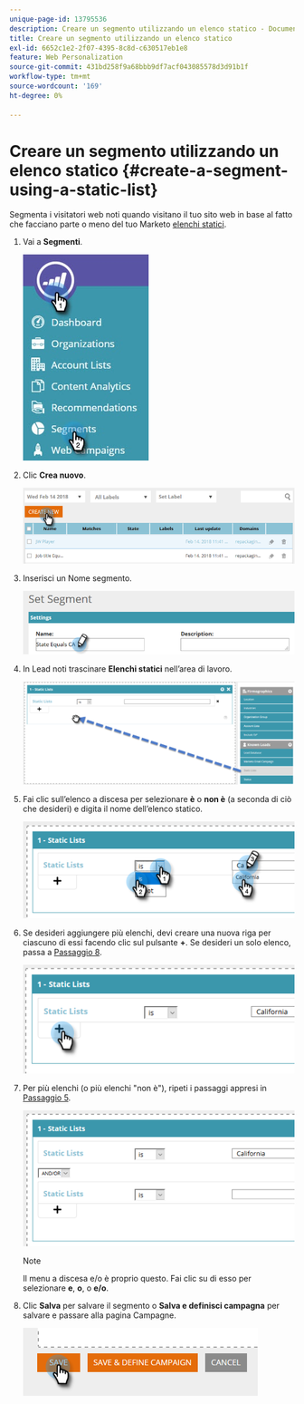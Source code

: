 ```yaml
---
unique-page-id: 13795536
description: Creare un segmento utilizzando un elenco statico - Documenti Marketo - Documentazione del prodotto
title: Creare un segmento utilizzando un elenco statico
exl-id: 6652c1e2-2f07-4395-8c8d-c630517eb1e8
feature: Web Personalization
source-git-commit: 431bd258f9a68bbb9df7acf043085578d3d91b1f
workflow-type: tm+mt
source-wordcount: '169'
ht-degree: 0%

---
```


# Creare un segmento utilizzando un elenco statico {#create-a-segment-using-a-static-list}

Segmenta i visitatori web noti quando visitano il tuo sito web in base al fatto che facciano parte o meno del tuo Marketo [elenchi statici](/help/marketo/product-docs/core-marketo-concepts/smart-lists-and-static-lists/static-lists/understanding-static-lists.md).

1. Vai a **Segmenti**.

   ![](assets/1.jpg)

1. Clic **Crea nuovo**.

   ![](assets/two.png)

1. Inserisci un Nome segmento.

   ![](assets/three.png)

1. In Lead noti trascinare **Elenchi statici** nell’area di lavoro.

   ![](assets/four-2.png)

1. Fai clic sull’elenco a discesa per selezionare **è** o **non è** (a seconda di ciò che desideri) e digita il nome dell’elenco statico.

   ![](assets/five-2.png)

1. Se desideri aggiungere più elenchi, devi creare una nuova riga per ciascuno di essi facendo clic sul pulsante **+**. Se desideri un solo elenco, passa a [Passaggio 8](#eight).

   ![](assets/six-1.png)

1. Per più elenchi (o più elenchi &quot;non è&quot;), ripeti i passaggi appresi in [Passaggio 5](#five).

   ![](assets/seven-2.png)

   >[!NOTE]
   >
   >Il menu a discesa e/o è proprio questo. Fai clic su di esso per selezionare **e**, **o**, o **e/o**.

1. Clic **Salva** per salvare il segmento o **Salva e definisci campagna** per salvare e passare alla pagina Campagne.

   ![](assets/eight-1.png)

